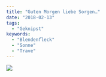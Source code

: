 ```yaml
---
title: "Guten Morgen liebe Sorgen…"
date: "2018-02-13"
tags:
  - "Geknipst"
keywords:
  - "Blendenfleck"
  - "Sonne"
  - "Trave"
---
```


![](/images/image_540199407475602.jpg)
